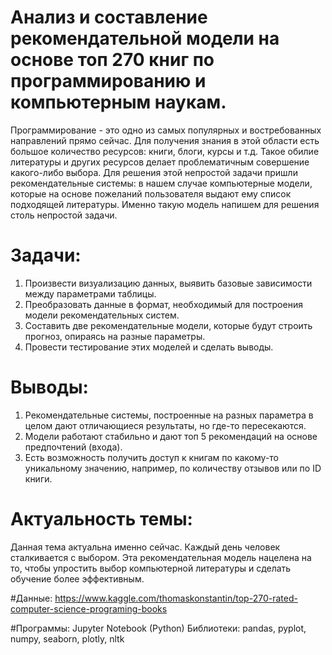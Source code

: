 # Анализ и составление рекомендательной модели на основе топ 270 книг по программированию и компьютерным наукам.

Программирование - это одно из самых популярных и востребованных направлений прямо сейчас. Для получения знания в этой области есть большое количество ресурсов: книги, блоги, курсы и т.д. Такое обилие литературы и других ресурсов делает проблематичным совершение какого-либо выбора. Для решения этой непростой задачи пришли рекомендательные системы: в нашем случае компьютерные модели, которые на основе пожеланий пользователя выдают ему список подходящей литературы. Именно такую модель  напишем для решения столь непростой задачи.

# Задачи:
1. Произвести визуализацию данных, выявить базовые зависимости между параметрами таблицы.
2. Преобразовать данные в формат, необходимый для построения модели рекомендательных систем.
3. Составить две рекомендательные модели, которые будут строить прогноз, опираясь на разные параметры.
4. Провести тестирование этих моделей и сделать выводы.

# Выводы:
1. Рекомендательные системы, построенные на разных параметра в целом дают отличающиеся результаты, но где-то пересекаются.
2. Модели работают стабильно и дают топ 5 рекомендаций на основе предпочтений (входа).
3. Есть возможность получить доступ к книгам по какому-то уникальному значению, например, по количеству отзывов или по ID книги.

# Актуальность темы:
Данная тема актуальна именно сейчас. Каждый день человек сталкивается с выбором. Эта рекомендательная модель нацелена на то, чтобы упростить выбор компьютерной литературы и сделать обучение более эффективным.

#Данные: 
https://www.kaggle.com/thomaskonstantin/top-270-rated-computer-science-programing-books 

#Программы:
Jupyter Notebook (Python)
Библиотеки: pandas, pyplot, numpy, seaborn, plotly, nltk
